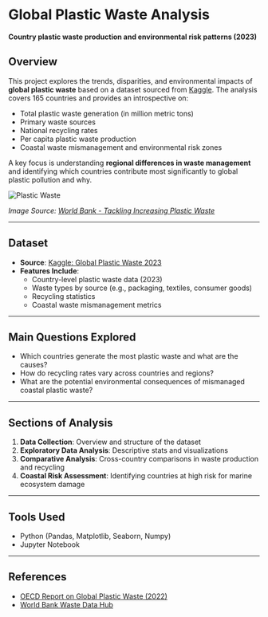 # Global Plastic Waste Analysis 

**Country plastic waste production and environmental risk patterns (2023)**

## Overview

This project explores the trends, disparities, and environmental impacts of **global plastic waste** based on a dataset sourced from [Kaggle](https://www.kaggle.com/datasets/prajwaldongre/global-plastic-waste-2023-a-country-wise-analysis?resource=download). The analysis covers 165 countries and provides an introspective on:

- Total plastic waste generation (in million metric tons)
- Primary waste sources
- National recycling rates
- Per capita plastic waste production
- Coastal waste mismanagement and environmental risk zones

A key focus is understanding **regional differences in waste management** and identifying which countries contribute most significantly to global plastic pollution and why.

![Plastic Waste](plasticWaste.jpg)

*Image Source: [World Bank - Tackling Increasing Plastic Waste](https://datatopics.worldbank.org/what-a-waste/tackling_increasing_plastic_waste.html)*

---

##  Dataset

- **Source**: [Kaggle: Global Plastic Waste 2023](https://www.kaggle.com/datasets/prajwaldongre/global-plastic-waste-2023-a-country-wise-analysis?resource=download)
- **Features Include**:
  - Country-level plastic waste data (2023)
  - Waste types by source (e.g., packaging, textiles, consumer goods)
  - Recycling statistics
  - Coastal waste mismanagement metrics

---

## Main Questions Explored 

- Which countries generate the most plastic waste and what are the causes?
- How do recycling rates vary across countries and regions?
- What are the potential environmental consequences of mismanaged coastal plastic waste?

---

##  Sections of Analysis

1. **Data Collection**: Overview and structure of the dataset
2. **Exploratory Data Analysis**: Descriptive stats and visualizations
3. **Comparative Analysis**: Cross-country comparisons in waste production and recycling
4. **Coastal Risk Assessment**: Identifying countries at high risk for marine ecosystem damage

---

## Tools Used

- Python (Pandas, Matplotlib, Seaborn, Numpy)
- Jupyter Notebook
---

## References

- [OECD Report on Global Plastic Waste (2022)](https://www.oecd.org/en/about/news/press-releases/2022/02/plastic-pollution-is-growing-relentlessly-as-waste-management-and-recycling-fall-short.html)
- [World Bank Waste Data Hub](https://datatopics.worldbank.org/what-a-waste/)

